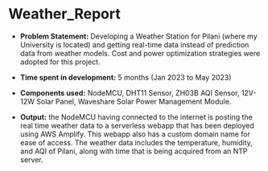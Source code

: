 # Weather_Report
- **Problem Statement:** Developing a Weather Station for Pilani (where my University is located) and getting real-time data instead of prediction data from weather models. Cost and power optimization strategies were adopted for this project.<br/>
* **Time spent in development:** 5 months (Jan 2023 to May 2023)<br/>
+ **Components used:** NodeMCU, DHT11 Sensor, ZH03B AQI Sensor, 12V-12W Solar Panel, Waveshare Solar Power Management Module.<br/>
- **Output:** the NodeMCU having connected to the internet is posting the real time weather data to a serverless webapp that has been deployed using AWS Amplify. This webapp also has a custom domain name for ease of access. The weather data includes the temperature, humidity, and AQI of Pilani, along with time that is being acquired from an NTP server.

